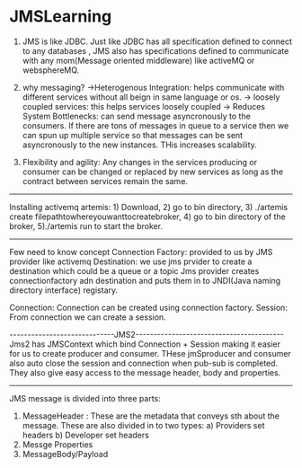 # JMSLearning

1) JMS is like JDBC. Just like JDBC has all specification defined to connect to any databases , JMS also has specifications defined to communicate with any mom(Message oriented middleware) like activeMQ or websphereMQ.

2) why messaging?
    ->Heterogenous Integration: helps communicate with different services without all beign in same language or os.
    -> loosely coupled services: this helps services loosely coupled
    -> Reduces System Bottlenecks: can send message asyncronously to the consumers. If there are tons of messages in queue to a service then we can spun up multiple service so that messages can be sent asyncronously to the new instances. THis increases scalability.
    
 3) Flexibility and agility: Any changes in the services producing or consumer can be changed or replaced by new services as long as the contract between services remain the same.
 
 -------------------------------------
 Installing activemq artemis: 1) Download, 2) go to bin directory, 3) ./artemis create filepathtowhereyouwanttocreatebroker,
 4) go to bin directory of the broker, 5)./artemis run to start the broker.
 
 
 ---------------------------------
 Few need to know concept
 Connection Factory: provided to us by JMS provider like activemq
 Destination: we use jms prvider to create a destination which could be a queue or a topic
 Jms provider creates connectionfactory adn destination and  puts them in to JNDI(Java naming directory interface) registary.
 
 Connection: Connection can be created using connection factory.
 Session: From connection we can create a session.
 
 -----------------------------JMS2-----------------------------------------
 Jms2 has JMSContext which bind Connection + Session making it easier for us to create producer and consumer.
 THese jmSproducer and consumer also auto close the session and connection when pub-sub is completed.
 They also give easy access to the message header, body and properties.
 
---------------------------------------------------
JMS message is divided into three parts:
1) MessageHeader : These are the metadata that conveys sth about the message. These are also divided in to two types:
    a) Providers set headers
    b) Developer set headers
2) Messge Properties
3) MessageBody/Payload
